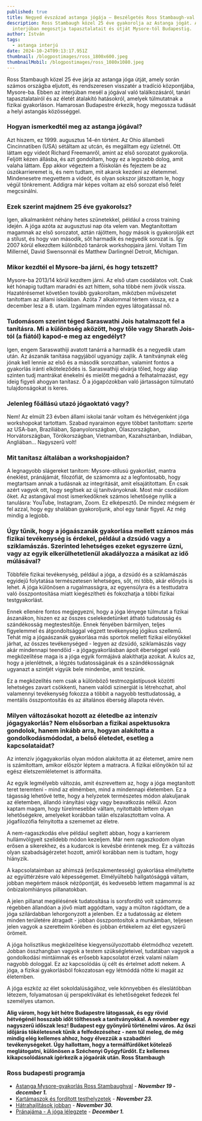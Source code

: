 ```yaml
---
published: true
title: Negyed évszázad astanga jógája – Beszélgetés Ross Stambaugh-val (USA)
description: Ross Stambaugh közel 25 éve gyakorolja az Astanga jógát. Az
  interjúban megosztja tapasztalatait és útját Mysore-tól Budapestig.
author: István
tags:
  - astanga interjú
date: 2024-10-24T09:13:17.951Z
thumbnail: /blogpostimages/ross_1800x600.jpeg
thumbnailMobil: /blogpostimages/ross_1080x1080.jpeg
---
```

Ross Stambaugh közel 25 éve járja az astanga jóga útját, amely során számos országba eljutott, és rendszeresen visszatér a tradíció központjába, Mysore-ba. Ebben az interjúban mesél a jógával való találkozásáról, tanári tapasztalatairól és az életét átalakító hatásokról, amelyek túlmutatnak a fizikai gyakorláson. Hamarosan Budapestre érkezik, hogy megossza tudását a helyi astangás közösséggel.

### Hogyan ismerkedtél meg az astanga jógával?
Azt hiszem, ez 1999. augusztus 14-én történt. Az Ohio állambeli Cincinnatiben (USA) sétáltam az utcán, és megálltam egy üzletnél. Ott láttam egy videót Richard Freemanről, amint az első sorozatot gyakorolja. Feljött kézen állásba, és azt gondoltam, hogy ez a legszebb dolog, amit valaha láttam. Épp akkor végeztem a főiskolán és fejeztem be az úszókarrieremet is, és nem tudtam, mit akarok kezdeni az életemmel. Mindenesetre megvettem a videót, és olyan sokszor játszottam le, hogy végül tönkrement. Addigra már képes voltam az első sorozat első felét megcsinálni.

### Ezek szerint majdnem 25 éve gyakorolsz?
Igen, alkalmanként néhány hetes szünetekkel, például a cross training idején. A jóga azóta az augusztusi nap óta velem van. Megtanítottam magamnak az első sorozatot, aztán rájöttem, hogy mások is gyakorolják ezt a stílust, és hogy van második, sőt harmadik és negyedik sorozat is. Így 2007 körül elkezdtem különböző tanárok workshopjaira járni. Voltam Tim Millernél, David Swensonnál és Matthew Darlingnél Detroit, Michigan.

### Mikor kezdtél el Mysore-ba járni, és hogy tetszett?
Mysore-ba 2013/14 körül kezdtem járni. Az első utam csodálatos volt. Csak két hónapig tudtam maradni és azt hittem, soha többé nem jövök vissza. Hazatérésemet követően tovább gyakoroltam, miközben művészetet tanítottam az állami iskolában. Azóta 7 alkalommal tértem vissza, ez a december lesz a 8. utam. Izgalmam minden egyes látogatással nő.

### Tudomásom szerint téged Saraswathi Jois hatalmazott fel a tanításra. Mi a különbség aközött, hogy tőle vagy Sharath Jois-tól (a fiától) kapod-e meg az engedélyt? 
Igen, engem Saraswathiji avatott tanárrá a harmadik és a negyedik utam után. Az ászanák tanítása nagyjából ugyanúgy zajlik. A tanítványnak elég jónak kell lennie az első és a második sorozatban, valamint fontos a gyakorlás iránti elköteleződés is. Saraswathiji elvárja tőled, hogy alap szinten tudj mantrákat énekelni és mielőtt megadná a felhatalmazást, egy ideig figyeli ahogyan tanítasz. Ő a jógapózokban való jártasságon túlmutató tulajdonságokat is keres.

### Jelenleg főállású utazó jógaoktató vagy?
Nem! Az elmúlt 23 évben állami iskolai tanár voltam és hétvégenként jóga workshopokat tartottam. Szabad nyaraimon egyre többet tanítottam: szerte az USA-ban, Brazíliában, Spanyolországban, Olaszországban, Horvátországban, Törökországban, Vietnamban, Kazahsztánban, Indiában, Angliában... Nagyszerű volt!

### Mit tanítasz általában a workshopjaidon?
A legnagyobb slágereket tanítom: Mysore-stílusú gyakorlást, mantra éneklést, pránájámát, filozófiát, de számomra az a legfontosabb, hogy megtartsam annak a tudásnak az integritását, amit elsajátítottam. Én csak azért vagyok ott, hogy segítsek az új tanítványoknak. Most már csodálom őket. Az astangával most ismerkedőknek számos lehetősége nyílik a tanulásra: YouTube, Instagram, Zoom. Ez elképesztő. De mindez mégsem ér fel azzal, hogy egy shalában gyakoroljunk, ahol egy tanár figyel. Az még mindig a legjobb.
 
### Úgy tűnik, hogy a jógaászanák gyakorlása mellett számos más fizikai tevékenység is érdekel, például a dzsúdó vagy a sziklamászás. Szerinted lehetséges ezeket egyszerre űzni, vagy az egyik elkerülhetetlenül akadályozza a másikat az idő múlásával?
Többféle fizikai tevékenység, például a jóga, a dzsúdó és a sziklamászás egyidejű folytatása természetesen lehetséges, sőt, mi több, akár előnyös is lehet. A jóga különösen a rugalmasságra, az egyensúlyra és a testtudatra való összpontosítása miatt kiegészítheti és fokozhatja a többi fizikai testgyakorlást. 

Ennek ellenére fontos megjegyezni, hogy a jóga lényege túlmutat a fizikai ászanákon, hiszen ez az összes cselekedetünket átható tudatosság és szándékosság megtestesítője. Ennek fényében bármilyen, teljes figyelemmel és átgondoltsággal végzett tevékenység jógikus szellemű. Tehát míg a jógaászanák gyakorlása más sportok mellett fizikai előnyökkel járhat, az összes tevékenységed - legyen az dzsúdó, sziklamászás vagy akár mindennapi teendőid - a jógagyakorlásban ápolt éberséggel való megközelítése maga is a jóga egyik formájává alakíthatja azokat. A kulcs az, hogy a jelenlétnek, a légzés tudatosságának és a szándékosságnak ugyanazt a szintjét vigyük bele mindenbe, amit teszünk.

Ez a megközelítés nem csak a különböző testmozgástípusok közötti lehetséges zavart csökkenti, hanem valódi szinergiát is létrehozhat, ahol valamennyi tevékenység fokozza a többit a nagyobb testtudatosság, a mentális összpontosítás és az általános éberség állapota révén.
 
### Milyen változásokat hozott az életedbe az intenzív jógagyakorlás? Nem elsősorban a fizikai aspektusokra gondolok, hanem inkább arra, hogyan alakította a gondolkodásmódodat, a belső életedet, esetleg a kapcsolataidat?
Az intenzív jógagyakorlás olyan módon alakította át az életemet, amire nem is számítottam, amikor először léptem a matracra. A fizikai előnyökön túl az egész életszemléletemet is átformálta. 
 
Az egyik legmélyebb változás, amit észrevettem az, hogy a jóga megtanított teret teremteni - mind az elmémben, mind a mindennapi életemben. Ez a tágasság lehetővé tette, hogy a helyzetek természetes módon alakuljanak az életemben, állandó irányítási vágy vagy beavatkozás nélkül. Azon kaptam magam, hogy türelmesebbé váltam, nyitottabb lettem olyan lehetőségekre, amelyeket korábban talán elszalasztottam volna. A jógafilozófia felnyitotta a szememet az életre. 
 
A nem-ragaszkodás elve például segített abban, hogy a karrierem hullámvölgyeit szelídebb módon kezeljem. Már nem ragaszkodom olyan erősen a sikerekhez, és a kudarcok is kevésbé érintenek meg. Ez a változás olyan szabadságérzetet hozott, amiről korábban nem is tudtam, hogy hiányzik. 
 
A kapcsolataimban az ahimszá (erőszakmentesség) gyakorlása elmélyítette az együttérzésre való képességemet. Elmélyültebb hallgatósággá váltam, jobban megértem mások nézőpontját, és kedvesebb lettem magammal is az önbizalomhiányos pillanatokban. 
 
A jelen pillanat megélésének tudatosítása is sorsfordító volt számomra: régebben állandóan a jövő miatt aggódtam, vagy a múlton rágódtam, de a jóga szilárdabban lehorgonyzott a jelenben. Ez a tudatosság az életem minden területére átragadt - jobban összpontosítok a munkámban, teljesen jelen vagyok a szeretteim körében és jobban értékelem az élet egyszerű örömeit. 
 
A jóga holisztikus megközelítése kiegyensúlyozottabb életmódhoz vezetett. Jobban összhangban vagyok a testem szükségleteivel, tudatában vagyok a gondolkodási mintáimnak és erősebb kapcsolatot érzek valami nálam nagyobb dologgal. Ez az kapcsolódás új célt és értelmet adott nekem. A jóga, a fizikai gyakorlásból fokozatosan egy létmóddá nőtte ki magát az életemben.
 
A jóga eszköz az élet sokoldalúságához, vele könnyebben és éleslátóbban létezem, folyamatosan új perspektívákat és lehetőségeket fedezek fel személyes utamon.
 
**Alig várom, hogy két hétre Budapestre látogassak, és egy rövid hétvégénél hosszabb időt tölthessek a tanítványokkal. A november egy nagyszerű időszak lesz! Budapest egy gyönyörű történelmi város. Az őszi időjárás tökéletesnek tűnik a felfedezéséhez - nem túl meleg, de még mindig elég kellemes ahhoz, hogy élvezzük a szabadtéri tevékenységeket. Úgy hallottam, hogy a termálfürdőket kötelező meglátogatni, különösen a Széchenyi Gyógyfürdőt. Ez kellemes kikapcsolódásnak ígérkezik a jógaórák után. Ross Stambaugh**

### Ross budapesti programja
- [Astanga Mysore-gyakorlás Ross Stambaughval](https://www.facebook.com/events/881176087316889/) -  ***November 19 - december 1.***
- [Kartámaszok és fordított testhelyzetek](https://www.facebook.com/events/852350243699682/) -  ***November 23.***
- [Hátrahajlítások jobban](https://www.facebook.com/events/519719364340041/) - ***November 30.***
- [Pránajáma - A jóga lélegzete](https://www.facebook.com/events/1072961727770778) - ***December 1.***